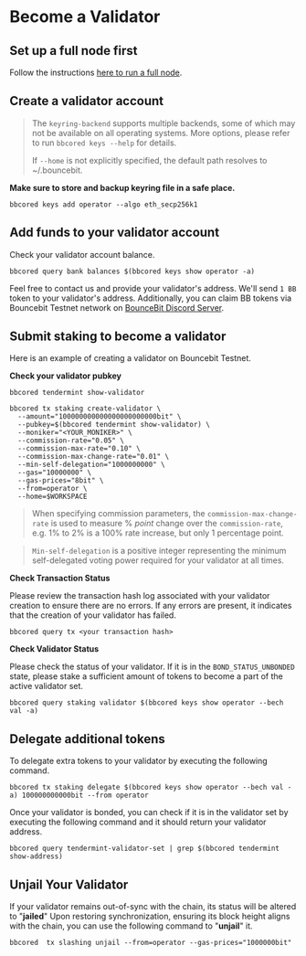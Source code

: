 # Become a Validator

## Set up a full node first

Follow the instructions [here to run a full node](https://github.com/BounceBit-Labs/node/blob/main/docs/Running%20a%20Full%20Node.md).

## Create a validator account

> The `keyring-backend` supports multiple backends, some of which may not be available on all operating systems.  More options, please refer to run `bbcored keys --help` for details.
>
> If `--home` is not explicitly specified, the default path resolves to ~/.bouncebit.



**Make sure to store and backup keyring file in a safe place.**

```
bbcored keys add operator --algo eth_secp256k1
```

## Add funds to your validator account

Check your validator account balance.

```
bbcored query bank balances $(bbcored keys show operator -a)
```

Feel free to contact us and provide your validator's address. We'll send `1 BB` token to your validator's address. Additionally, you can claim BB tokens via  Bouncebit Testnet network  on [BounceBit Discord Server](https://discord.com/invite/bouncebit).

## Submit staking to become a validator

Here is an example of creating a validator on Bouncebit Testnet.

**Check your validator pubkey**

```
bbcored tendermint show-validator
```

```
bbcored tx staking create-validator \
  --amount="100000000000000000000000bit" \
  --pubkey=$(bbcored tendermint show-validator) \
  --moniker="<YOUR_MONIKER>" \
  --commission-rate="0.05" \
  --commission-max-rate="0.10" \
  --commission-max-change-rate="0.01" \
  --min-self-delegation="1000000000" \
  --gas="10000000" \
  --gas-prices="8bit" \
  --from=operator \
  --home=$WORKSPACE
```

> When specifying commission parameters, the `commission-max-change-rate` is used to measure % *point* change over the `commission-rate`, e.g. 1% to 2% is a 100% rate increase, but only 1 percentage point.

> `Min-self-delegation` is a positive integer representing the minimum self-delegated voting power required for your validator at all times.

**Check Transaction Status**

Please review the transaction hash log associated with your validator creation to ensure there are no errors. If any errors are present, it indicates that the creation of your validator has failed.

```
bbcored query tx <your transaction hash>
```

**Check Validator Status**

Please check the status of your validator. If it is in the `BOND_STATUS_UNBONDED` state, please stake a sufficient amount of tokens to become a part of the active validator set.

```
bbcored query staking validator $(bbcored keys show operator --bech val -a)
```

## Delegate additional tokens

To delegate extra tokens to your validator by executing the following command.

```
bbcored tx staking delegate $(bbcored keys show operator --bech val -a) 100000000000bit --from operator
```

Once your validator is bonded, you can check if it is in the validator set by executing the following command and it should return your validator address.

```
bbcored query tendermint-validator-set | grep $(bbcored tendermint show-address)
```

## Unjail Your Validator

If your validator remains out-of-sync with the chain, its status will be altered to "**jailed**" Upon restoring synchronization, ensuring its block height aligns with the chain, you can use the following command to "**unjail**" it.

```
bbcored  tx slashing unjail --from=operator --gas-prices="1000000bit"
```

